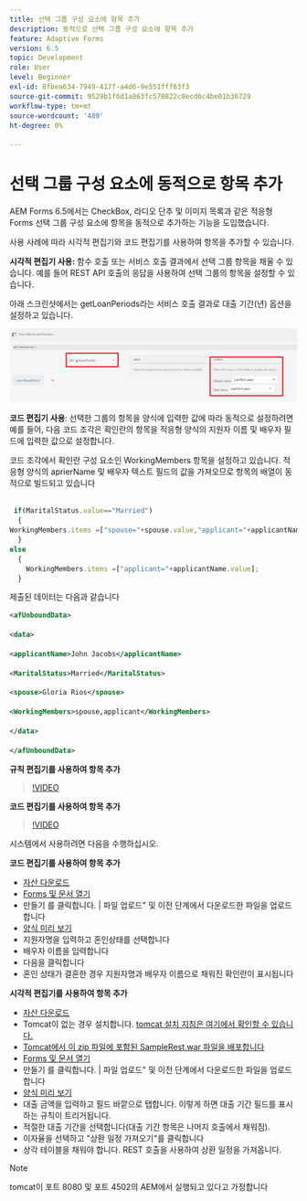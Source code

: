 ```yaml
---
title: 선택 그룹 구성 요소에 항목 추가
description: 동적으로 선택 그룹 구성 요소에 항목 추가
feature: Adaptive Forms
version: 6.5
topic: Development
role: User
level: Beginner
exl-id: 8fbea634-7949-417f-a4d6-9e551fff63f3
source-git-commit: 9529b1f6d1a863fc570822c8ecd6c4be01b36729
workflow-type: tm+mt
source-wordcount: '489'
ht-degree: 0%

---
```


# 선택 그룹 구성 요소에 동적으로 항목 추가

AEM Forms 6.5에서는 CheckBox, 라디오 단추 및 이미지 목록과 같은 적응형 Forms 선택 그룹 구성 요소에 항목을 동적으로 추가하는 기능을 도입했습니다.


사용 사례에 따라 시각적 편집기와 코드 편집기를 사용하여 항목을 추가할 수 있습니다.

**시각적 편집기 사용:** 함수 호출 또는 서비스 호출 결과에서 선택 그룹 항목을 채울 수 있습니다. 예를 들어 REST API 호출의 응답을 사용하여 선택 그룹의 항목을 설정할 수 있습니다.

아래 스크린샷에서는 getLoanPeriods라는 서비스 호출 결과로 대출 기간(년) 옵션을 설정하고 있습니다.

![규칙 편집기](assets/ruleeditor.png)

**코드 편집기 사용**: 선택한 그룹의 항목을 양식에 입력한 값에 따라 동적으로 설정하려면 예를 들어, 다음 코드 조각은 확인란의 항목을 적응형 양식의 지원자 이름 및 배우자 필드에 입력한 값으로 설정합니다.

코드 조각에서 확인란 구성 요소인 WorkingMembers 항목을 설정하고 있습니다. 적응형 양식의 aprierName 및 배우자 텍스트 필드의 값을 가져오므로 항목의 배열이 동적으로 빌드되고 있습니다

```javascript
 
 if(MaritalStatus.value=="Married")
  {
WorkingMembers.items =["spouse="+spouse.value,"applicant="+applicantName.value];
  }
else
  {
    WorkingMembers.items =["applicant="+applicantName.value];
  }
```

제출된 데이터는 다음과 같습니다

```xml
<afUnboundData>

<data>

<applicantName>John Jacobs</applicantName>

<MaritalStatus>Married</MaritalStatus>

<spouse>Gloria Rios</spouse>

<WorkingMembers>spouse,applicant</WorkingMembers>

</data>

</afUnboundData>
```

**규칙 편집기를 사용하여 항목 추가**

>[!VIDEO](https://video.tv.adobe.com/v/26847?quality=12&learn=on)

**코드 편집기를 사용하여 항목 추가**

>[!VIDEO](https://video.tv.adobe.com/v/26848?quality=12&learn=on)

시스템에서 사용하려면 다음을 수행하십시오.

**코드 편집기를 사용하여 항목 추가**

* [자산 다운로드](assets/usingthecodeeditor.zip)
* [Forms 및 문서 열기](http://localhost:4502/aem/forms.html/content/dam/formsanddocuments)
* 만들기 를 클릭합니다. | 파일 업로드&quot; 및 이전 단계에서 다운로드한 파일을 업로드합니다
* [양식 미리 보기](http://localhost:4502/content/dam/formsanddocuments/simpleform/jcr:content?wcmmode=disabled)
* 지원자명을 입력하고 혼인상태를 선택합니다
* 배우자 이름을 입력합니다
* 다음을 클릭합니다
* 혼인 상태가 결혼한 경우 지원자명과 배우자 이름으로 채워진 확인란이 표시됩니다

**시각적 편집기를 사용하여 항목 추가**

* [자산 다운로드](assets/usingthevisualeditor.zip)
* Tomcat이 없는 경우 설치합니다. [tomcat 설치 지침은 여기에서 확인할 수 있습니다.](https://experienceleague.adobe.com/docs/experience-manager-learn/forms/ic-print-channel-tutorial/introduction.html)
* [Tomcat에서 이 zip 파일에 포함된 SampleRest.war 파일을 배포합니다](assets/sample-rest.zip)
* [Forms 및 문서 열기](http://localhost:4502/aem/forms.html/content/dam/formsanddocuments)
* 만들기 를 클릭합니다. | 파일 업로드&quot; 및 이전 단계에서 다운로드한 파일을 업로드합니다
* [양식 미리 보기](http://localhost:4502/content/dam/formsanddocuments/amortizationschedule/jcr:content?wcmmode=disabled)
* 대출 금액을 입력하고 필드 바깥으로 탭합니다. 이렇게 하면 대출 기간 필드를 표시하는 규칙이 트리거됩니다.
* 적절한 대출 기간을 선택합니다(대출 기간 항목은 나머지 호출에서 채워짐).
* 이자율을 선택하고 &quot;상환 일정 가져오기&quot;를 클릭합니다
* 상각 테이블을 채워야 합니다. REST 호출을 사용하여 상환 일정을 가져옵니다.

>[!NOTE]
> tomcat이 포트 8080 및 포트 4502의 AEM에서 실행되고 있다고 가정합니다
